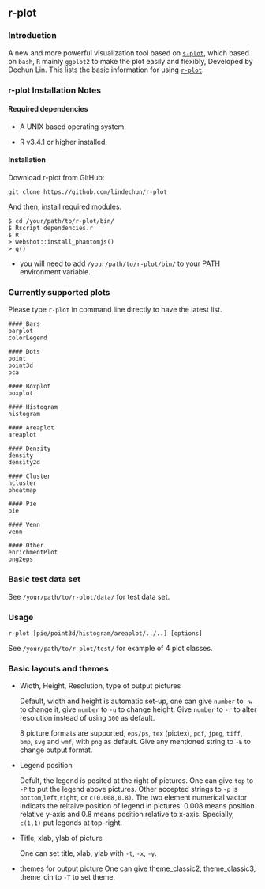 ## r-plot

### Introduction

A new and more powerful visualization tool based on [`s-plot`](https://github.com/Tong-Chen/s-plot), which  based on `bash`, `R` mainly `ggplot2` to make
the plot easily and flexibly, Developed by Dechun Lin.
This lists the basic information for using [`r-plot`](https://github.com/lindechun/r-plot).


### r-plot Installation Notes

#### Required dependencies

* A UNIX based operating system.

* R v3.4.1 or higher installed.

#### Installation

Download r-plot from GitHub:

```
git clone https://github.com/lindechun/r-plot
```

And then, install required modules.

```
$ cd /your/path/to/r-plot/bin/
$ Rscript dependencies.r
$ R
> webshot::install_phantomjs()
> q()
```
* you will need to add `/your/path/to/r-plot/bin/` to your PATH environment variable.

### Currently supported plots

Please type `r-plot` in command line directly to have the latest list.

```
#### Bars
barplot
colorLegend

#### Dots
point
point3d
pca

#### Boxplot
boxplot

#### Histogram
histogram

#### Areaplot
areaplot

#### Density
density
density2d

#### Cluster
hcluster
pheatmap

#### Pie
pie

#### Venn
venn

#### Other
enrichmentPlot
png2eps
```

### Basic test data set

See `/your/path/to/r-plot/data/` for test data set.

### Usage

```r-plot [pie/point3d/histogram/areaplot/../..] [options]```

See `/your/path/to/r-plot/test/` for example of 4 plot classes.

### Basic layouts and themes

* Width, Height, Resolution, type of output pictures

  Default, width and height is automatic set-up, one can give `number` to `-w` to change it, give `number` to `-u` to change height. Give `number` to `-r` to alter resolution instead of using `300` as default.

  8 picture formats are supported, `eps/ps`, `tex` (pictex), `pdf`, `jpeg`, `tiff`, `bmp`, `svg` and `wmf`, with `png` as default. Give any mentioned string to `-E` to change output format.

* Legend position

  Defult, the legend is posited at the right of pictures. One can give `top` to `-P` to put the legend above pictures. Other accepted strings to `-p` is `bottom`,`left`,`right`, or `c(0.008,0.8)`. The two element numerical vactor indicats the reltaive position of legend in pictures. 0.008 means position relative y-axis and 0.8 means position relative to x-axis. Specially, `c(1,1)` put legends at top-right.

* Title, xlab, ylab of picture

  One can set title, xlab, ylab with `-t`, `-x`, `-y`.

* themes for output picture
    One can give theme\_classic2, theme\_classic3, theme\_cin to `-T` to set theme.
